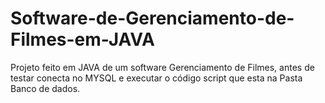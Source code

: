 # Software-de-Gerenciamento-de-Filmes-em-JAVA

Projeto feito em JAVA de um software Gerenciamento de Filmes, antes de testar conecta no MYSQL e executar o código script que esta na Pasta Banco de dados.
